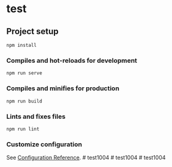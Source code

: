 # test

## Project setup
```
npm install
```

### Compiles and hot-reloads for development
```
npm run serve
```

### Compiles and minifies for production
```
npm run build
```

### Lints and fixes files
```
npm run lint
```

### Customize configuration
See [Configuration Reference](https://cli.vuejs.org/config/).
#   t e s t 1 0 0 4  
 #   t e s t 1 0 0 4  
 #   t e s t 1 0 0 4  
 